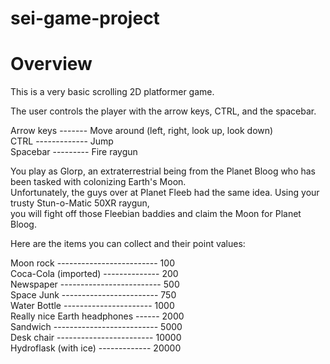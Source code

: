 # sei-game-project

<h1>Overview</h1>

This is a very basic scrolling 2D platformer game.<br>

The user controls the player with the arrow keys, CTRL, and the spacebar.<br>

Arrow keys ------- Move around (left, right, look up, look down)<br>
CTRL ------------- Jump<br>
Spacebar --------- Fire raygun<br>

You play as Glorp, an extraterrestrial being from the Planet Bloog who has been tasked with colonizing Earth's Moon.<br>
Unfortunately, the guys over at Planet Fleeb had the same idea. Using your trusty Stun-o-Matic 50XR raygun,<br>
you will fight off those Fleebian baddies and claim the Moon for Planet Bloog.<br>

Here are the items you can collect and their point values:<br>

Moon rock ------------------------- 100<br>
Coca-Cola (imported) -------------- 200<br>
Newspaper ------------------------- 500<br>
Space Junk ------------------------ 750<br>
Water Bottle ---------------------- 1000<br>
Really nice Earth headphones ------ 2000<br>
Sandwich -------------------------- 5000<br>
Desk chair ------------------------ 10000<br>
Hydroflask (with ice) ------------- 20000<br>
